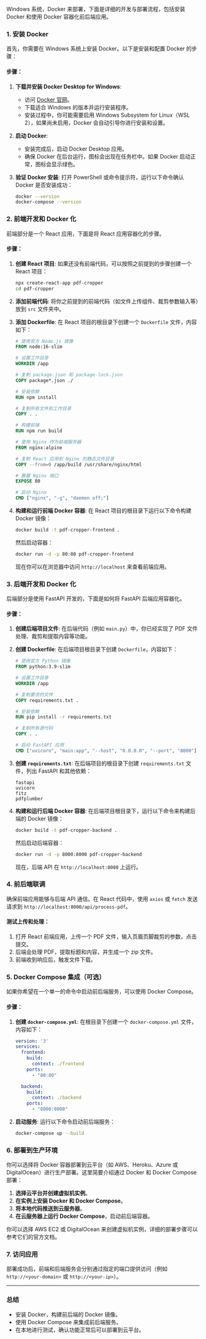 Windows 系统，Docker 来部署，下面是详细的开发与部署流程，包括安装 Docker 和使用 Docker 容器化前后端应用。

### 1. **安装 Docker**
首先，你需要在 Windows 系统上安装 Docker。以下是安装和配置 Docker 的步骤：

#### 步骤：
1. **下载并安装 Docker Desktop for Windows**:
   - 访问 [Docker 官网](https://www.docker.com/products/docker-desktop)。
   - 下载适合 Windows 的版本并运行安装程序。
   - 安装过程中，你可能需要启用 Windows Subsystem for Linux（WSL 2），如果尚未启用，Docker 会自动引导你进行安装和设置。

2. **启动 Docker**:
   - 安装完成后，启动 Docker Desktop 应用。
   - 确保 Docker 在后台运行，图标会出现在任务栏中。如果 Docker 启动正常，图标会显示绿色。

3. **验证 Docker 安装**:
   打开 PowerShell 或命令提示符，运行以下命令确认 Docker 是否安装成功：
   ```bash
   docker --version
   docker-compose --version
   ```

### 2. **前端开发和 Docker 化**
前端部分是一个 React 应用，下面是将 React 应用容器化的步骤。

#### 步骤：
1. **创建 React 项目**:
   如果还没有前端代码，可以按照之前提到的步骤创建一个 React 项目：
   ```bash
   npx create-react-app pdf-cropper
   cd pdf-cropper
   ```

2. **添加前端代码**:
   将你之前提到的前端代码（如文件上传组件、裁剪参数输入等）放到 `src` 文件夹中。

3. **添加 Dockerfile**:
   在 React 项目的根目录下创建一个 `Dockerfile` 文件，内容如下：
   ```Dockerfile
   # 使用官方 Node.js 镜像
   FROM node:16-slim

   # 设置工作目录
   WORKDIR /app

   # 复制 package.json 和 package-lock.json
   COPY package*.json ./

   # 安装依赖
   RUN npm install

   # 复制所有文件到工作目录
   COPY . .

   # 构建前端
   RUN npm run build

   # 使用 Nginx 作为前端服务器
   FROM nginx:alpine

   # 复制 React 应用到 Nginx 的静态文件目录
   COPY --from=0 /app/build /usr/share/nginx/html

   # 暴露 Nginx 端口
   EXPOSE 80

   # 启动 Nginx
   CMD ["nginx", "-g", "daemon off;"]
   ```

4. **构建和运行前端 Docker 容器**:
   在 React 项目的根目录下运行以下命令构建 Docker 镜像：
   ```bash
   docker build -t pdf-cropper-frontend .
   ```

   然后启动容器：
   ```bash
   docker run -d -p 80:80 pdf-cropper-frontend
   ```

   现在你可以在浏览器中访问 `http://localhost` 来查看前端应用。

### 3. **后端开发和 Docker 化**
后端部分是使用 FastAPI 开发的，下面是如何将 FastAPI 后端应用容器化。

#### 步骤：
1. **创建后端项目文件**:
   在后端代码（例如 `main.py`）中，你已经实现了 PDF 文件处理、裁剪和提取内容等功能。

2. **创建 Dockerfile**:
   在后端项目根目录下创建 `Dockerfile`，内容如下：
   ```Dockerfile
   # 使用官方 Python 镜像
   FROM python:3.9-slim

   # 设置工作目录
   WORKDIR /app

   # 复制要求的文件
   COPY requirements.txt .

   # 安装依赖
   RUN pip install -r requirements.txt

   # 复制所有源代码
   COPY . .

   # 启动 FastAPI 应用
   CMD ["uvicorn", "main:app", "--host", "0.0.0.0", "--port", "8000"]
   ```

3. **创建 `requirements.txt`**:
   在后端项目的根目录下创建 `requirements.txt` 文件，列出 FastAPI 和其他依赖：
   ```text
   fastapi
   uvicorn
   fitz
   pdfplumber
   ```

4. **构建和运行后端 Docker 容器**:
   在后端项目根目录下，运行以下命令来构建后端的 Docker 镜像：
   ```bash
   docker build -t pdf-cropper-backend .
   ```

   然后启动后端容器：
   ```bash
   docker run -d -p 8000:8000 pdf-cropper-backend
   ```

   现在，后端 API 在 `http://localhost:8000` 上运行。

### 4. **前后端联调**
确保前端应用能够与后端 API 通信。在 React 代码中，使用 `axios` 或 `fetch` 发送请求到 `http://localhost:8000/api/process-pdf`。

#### 测试上传和处理：
1. 打开 React 前端应用，上传一个 PDF 文件，输入页眉页脚裁剪的参数，点击提交。
2. 后端会处理 PDF，提取标题和内容，并生成一个 zip 文件。
3. 前端收到响应后，触发文件下载。

### 5. **Docker Compose 集成（可选）**
如果你希望在一个单一的命令中启动前后端服务，可以使用 Docker Compose。

#### 步骤：
1. **创建 `docker-compose.yml`**:
   在根目录下创建一个 `docker-compose.yml` 文件，内容如下：
   ```yaml
   version: '3'
   services:
     frontend:
       build:
         context: ./frontend
       ports:
         - "80:80"

     backend:
       build:
         context: ./backend
       ports:
         - "8000:8000"
   ```

2. **启动服务**:
   运行以下命令启动前后端服务：
   ```bash
   docker-compose up --build
   ```

### 6. **部署到生产环境**
你可以选择将 Docker 容器部署到云平台（如 AWS、Heroku、Azure 或 DigitalOcean）进行生产部署。这里简要介绍通过 Docker 和 Docker Compose 部署：

1. **选择云平台并创建虚拟机实例**。
2. **在实例上安装 Docker 和 Docker Compose**。
3. **将本地代码推送到云服务器**。
4. **在云服务器上运行 Docker Compose**，启动前后端容器。

你可以选择 AWS EC2 或 DigitalOcean 来创建虚拟机实例，详细的部署步骤可以参考它们的官方文档。

### 7. **访问应用**
部署成功后，前端和后端服务会分别通过指定的端口提供访问（例如 `http://<your-domain>` 或 `http://<your-ip>`）。

---

### 总结
- 安装 Docker，构建前后端的 Docker 镜像。
- 使用 Docker Compose 来集成前后端服务。
- 在本地进行测试，确认功能正常后可以部署到云平台。
